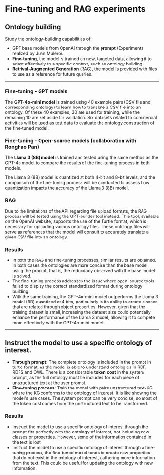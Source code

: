 # Fine-tuning and RAG experiments
## Ontology building
Study the ontology-building capabilities of:
* GPT base models from OpenAI through the **prompt** (Experiments realized by Juan Mulero).
* **Fine-tuning**, the model is trained on new, targeted data, allowing it to adapt effectively to a specific context, such as ontology building.
* **Retrival-Augmented Generation** (RAG), the model is provided with files to use as a reference for future queries. 
***
### Fine-tuning - GPT models
The **GPT-4o-mini model** is trained using 40 example pairs (CSV file and corresponding ontology) to learn how to translate a CSV file into an ontology. Of these 40 examples, 30 are used for training, while the remaining 10 are set aside for validation. Six datasets related to commercial activities will be used as test data to evaluate the ontology construction of the fine-tuned model.
### Fine-tuning - Open-source models (collaboration with Ronghao Pan)
The **Llama 3 (8B) model** is trained and tested using the same method as the GPT-4o model to compare the results of the fine-tuning process in both models. 

The Llama 3 (8B) model is quantized at both 4-bit and 8-bit levels, and the comparison of the fine-tuning process will be conducted to assess how quantization impacts the accuracy of the Llama 3 (8B) model.
### RAG
Due to the limitations of the API regarding file upload formats, the RAG process will be tested using the GPT-builder tool instead. This tool, available on the OpenAI website, supports the use of the Turtle format, which is necessary for uploading various ontology files. These ontology files will serve as references that the model will consult to accurately translate a given CSV file into an ontology.
### Results
* In both the RAG and fine-tuning processes, similar results are obtained. In both cases the ontologies are more concise than the base model using the prompt, that is, the redundacy observed with the base model is solved.
* The fine-tuning process addresses the issue where open-source tools failed to display the correct standardized format during ontology building.
* With the same training, the GPT-4o-mini model outperforms the Llama 3 model (8B) quantized at 4 bits, particularly in its ability to create classes that are related through object properties. However, given that the training dataset is small, increasing the dataset size could potentially enhance the performance of the Llama 3 model, allowing it to compete more effectively with the GPT-4o-mini model.
***
## Instruct the model to use a specific ontology of interest.
* **Through prompt**: The complete ontology is included in the prompt in turtle format, as the model is able to understand ontologies in RDF, RDFS and OWL. 
There is a considerable **token cost** in the system prompt, as the full ontology must be included for each piece of unstructured text at the user prompt.
* **Fine-tuning process**: Train the model with pairs unstructured text-KG where the KG conforms to the ontology of interest. It is like showing the model's use cases.
The system prompt can be very concise, so most of the token cost comes from the unstructured text to be transformed.
### Results 
* Instruct the model to use a specific ontology of interest through the prompt fits perfectly with the ontology of interest, not including new classes or properties. However, some of the information contained in the text is lost.
* Instruct the model to use a specific ontology of interest through a fine-tuning process, the fine-tuned model tends to create new properties that do not exist in the ontology of interest, gathering more information from the text. This could be useful for updating the ontology with new information.


